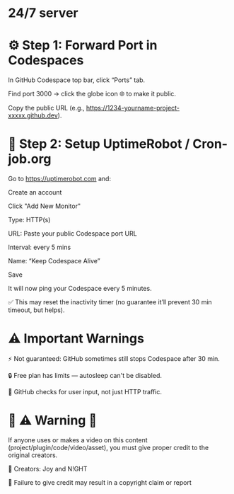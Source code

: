 # 24/7 server

# ⚙️ Step 1: Forward Port in Codespaces
In GitHub Codespace top bar, click “Ports” tab.

Find port 3000 → click the globe icon 🌐 to make it public.

Copy the public URL (e.g., https://1234-yourname-project-xxxxx.github.dev).

# 🔁 Step 2: Setup UptimeRobot / Cron-job.org
Go to https://uptimerobot.com and:

Create an account

Click "Add New Monitor"

Type: HTTP(s)

URL: Paste your public Codespace port URL

Interval: every 5 mins

Name: “Keep Codespace Alive”

Save

It will now ping your Codespace every 5 minutes.

✅ This may reset the inactivity timer (no guarantee it’ll prevent 30 min timeout, but helps).

# ⚠️ Important Warnings
⚡ Not guaranteed: GitHub sometimes still stops Codespace after 30 min.

🔒 Free plan has limits — autosleep can't be disabled.

🧠 GitHub checks for user input, not just HTTP traffic.

# 🔔 ⚠️ Warning 🔔
If anyone uses or makes a video on this content (project/plugin/code/video/asset), you must give proper credit to the original creators.

🎯 Creators: Joy and N!GHT

📌 Failure to give credit may result in a copyright claim or report

